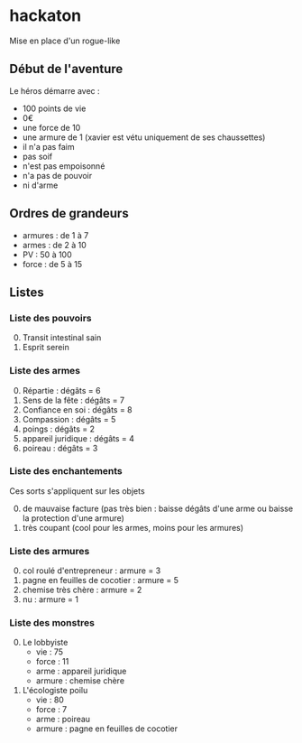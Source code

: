 # hackaton

Mise en place d'un rogue-like

## Début de l'aventure

Le héros démarre avec :

* 100 points de vie
* 0€
* une force de 10
* une armure de 1 (xavier est vétu uniquement de ses chaussettes)
* il n'a pas faim
* pas soif
* n'est pas empoisonné
* n'a pas de pouvoir
* ni d'arme

## Ordres de grandeurs

* armures : de 1 à 7
* armes : de 2 à 10
* PV : 50 à 100
* force : de 5 à 15

## Listes

### Liste des pouvoirs

0. Transit intestinal sain
1. Esprit serein

### Liste des armes

0. Répartie : dégâts = 6
1. Sens de la fête : dégâts = 7
2. Confiance en soi : dégâts = 8
3. Compassion : dégâts = 5
4. poings : dégâts = 2
5. appareil juridique : dégâts = 4
6. poireau : dégâts = 3

### Liste des enchantements

Ces sorts s'appliquent sur les objets

0. de mauvaise facture (pas très bien : baisse dégâts d'une arme ou baisse la protection d'une armure)
1. très coupant (cool pour les armes, moins pour les armures)

### Liste des armures

0. col roulé d'entrepreneur : armure = 3
1. pagne en feuilles de cocotier : armure = 5
2. chemise très chère : armure = 2
3. nu : armure = 1

### Liste des monstres

0. Le lobbyiste
	* vie : 75
	* force : 11
	* arme : appareil juridique
	* armure : chemise chère
1. L'écologiste poilu
	* vie : 80
	* force : 7
	* arme : poireau
	* armure : pagne en feuilles de cocotier


